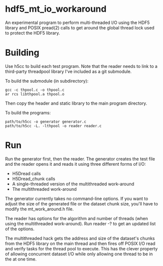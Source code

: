 # hdf5_mt_io_workaround
An experimental program to perform multi-threaded I/O using the HDF5 library
and POSIX pread(2) calls to get around the global thread lock used to
protect the HDF5 library.

# Building

Use h5cc to build each test program. Note that the reader needs to link to
a third-party threadpool library I've included as a git submodule.

To build the submodule (in subdirectory):
```
gcc -c thpool.c -o thpool.c
ar rcs libthpool.a thpool.o
```

Then copy the header and static library to the main program directory.

To build the programs:
```
path/to/h5cc -o generator generator.c
path/to/h5cc -L. -lthpool -o reader reader.c
```

# Run

Run the generator first, then the reader. The generator creates the test file
and the reader opens it and reads it using three different forms of I/O:

* H5Dread calls
* H5Dread_chunk calls
* A single-threaded version of the multithreaded work-around
* The multithreaded work-around

The generator currently takes no command-line options. If you want to adjust
the size of the generated file or the dataset chunk size, you'll have to
modify the mt_work_around.h file.

The reader has options for the algorithm and number of threads (when using the
multithreaded work-around). Run reader -? to get an updated list of the options.

The multithreaded hack gets the address and size of the dataset's chunks from
the HDF5 library on the main thread and then fires off POSIX I/O read and
verify tasks for the thread pool to execute. This has the clever property of
allowing concurrent dataset I/O while only allowing one thread to be in the
at one time.
